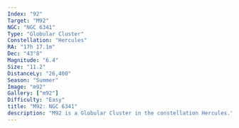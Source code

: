 ```yaml
---
Index: "92"
Target: "M92"
NGC: "NGC 6341"
Type: "Globular Cluster"
Constellation: "Hercules"
RA: "17h 17.1m"
Dec: "43°8"
Magnitude: "6.4"
Size: "11.2"
DistanceLy: "26,400"
Season: "Summer"
Image: "m92"
Gallery: ["m92"]
Difficulty: "Easy"
title: "M92: NGC 6341"
description: "M92 is a Globular Cluster in the constellation Hercules."
---
```

